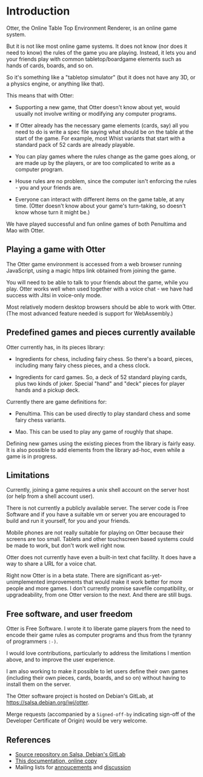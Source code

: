 Introduction
============

Otter, the Online Table Top Environment Renderer, is an online game
system.

But it is not like most online game systems.  It does not know (nor
does it need to know) the rules of the game you are playing.  Instead,
it lets you and your friends play with common tabletop/boardgame
elements such as hands of cards, boards, and so on.

So it's something like a "tabletop simulator" (but it does not have
any 3D, or a physics engine, or anything like that).

This means that with Otter:

 * Supporting a new game, that Otter doesn't know about yet, would
   usually not involve writing or modifying any computer programs.

 * If Otter already has the necessary game elements (cards, say) all
   you need to do is write a spec file saying what should be on the
   table at the start of the game.  For example, most Whist variants
   that start with a standard pack of 52 cards are already playable.

 * You can play games where the rules change as the game goes along,
   or are made up by the players, or are too complicated to write as a
   computer program.

 * House rules are no problem, since the computer isn't enforcing the
   rules - you and your friends are.

 * Everyone can interact with different items on the game table, at
   any time.  (Otter doesn't know about your game's turn-taking, so
   doesn't know whose turn it might be.)

We have played successful and fun online games of both Penultima and
Mao with Otter.


Playing a game with Otter
-------------------------

The Otter game environment is accessed from a web browser running
JavaScript, using a magic https link obtained from joining the game.

You will need to be able to talk to your friends about the game, while
you play.  Otter works well when used together with a voice chat - we
have had success with Jitsi in voice-only mode.

Most relatively modern desktop browsers should be able to work with Otter.
(The most advanced feature needed is support for WebAssembly.)


Predefined games and pieces currently available
-----------------------------------------------

Otter currently has, in its pieces library:

  * Ingredients for chess, including fairy chess.  So there's a board,
    pieces, including many fairy chess pieces, and a chess clock.

  * Ingredients for card games.  So, a deck of 52 standard playing
    cards, plus two kinds of joker.  Special "hand" and "deck" pieces
    for player hands and a pickup deck.

Currently there are game definitions for:

 * Penultima.  This can be used directly to play standard chess and
   some fairy chess variants.

 * Mao.  This can be used to play any game of roughly that shape.

Defining new games using the existing pieces from the library is
fairly easy.  It is also possible to add elements from the library
ad-hoc, even while a game is in progress.


Limitations
-----------

Currently, joining a game requires a unix shell account on the server
host (or help from a shell account user).

There is not currently a publicly available server.  The server code
is Free Software and if you have a suitable vm or server you are
encouraged to build and run it yourself, for you and your friends.

Mobile phones are not really suitable for playing on Otter because
their screens are too small.  Tablets and other touchscreen based
systems could be made to work, but don't work well right now.

Otter does not currently have even a built-in text chat facility.  It
does have a way to share a URL for a voice chat.

Right now Otter is in a beta state.  There are significant
as-yet-unimplemented improvements that would make it work better for
more people and more games.  I don't currently promise savefile
compatibility, or upgradeability, from one Otter version to the next.
And there are still bugs.


Free software, and user freedom
-------------------------------

Otter is Free Software.  I wrote it to liberate game players from the
need to encode their game rules as computer programs and thus from the
tyranny of programmers `:-)`.

I would love contributions, particularly to address the limitations I
mention above, and to improve the user experience.

I am also working to make it possible to let users define their own
games (including their own pieces, cards, boards, and so on) without
having to install them on the server.

The Otter software project is hosted on Debian's GitLab, at
<https://salsa.debian.org/iwj/otter>.

Merge requests (accompanied by a `Signed-off-by` indicating sign-off
of the Developer Certificate of Origin) would be very welcome.


References
----------

 * [Source repository on Salsa, Debian's GitLab](https://salsa.debian.org/iwj/otter)
 * [This documentation, online copy](https://www.chiark.greenend.org.uk/~ianmdlvl/otter/docs/)
 * Mailing lists for [annoucements](https://www.chiark.greenend.org.uk/mailman/listinfo/sgo-software-announce) and [discussion](https://www.chiark.greenend.org.uk/mailman/listinfo/sgo-software-discuss)
